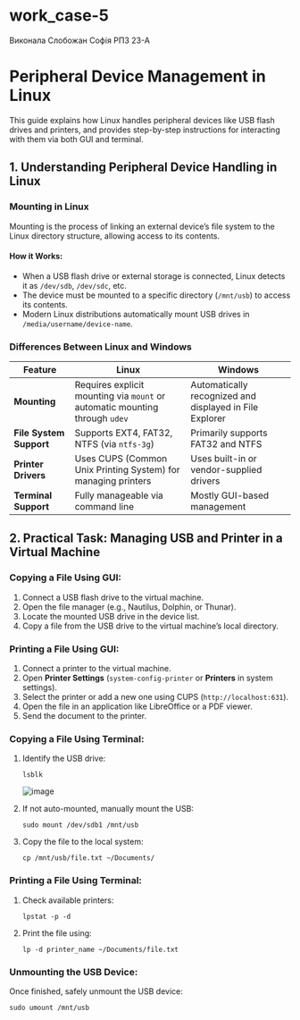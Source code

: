 # work_case-5

Виконала Слобожан Софія РПЗ 23-А

# Peripheral Device Management in Linux

This guide explains how Linux handles peripheral devices like USB flash drives and printers, and provides step-by-step instructions for interacting with them via both GUI and terminal.

## 1. Understanding Peripheral Device Handling in Linux

### Mounting in Linux
Mounting is the process of linking an external device’s file system to the Linux directory structure, allowing access to its contents.

#### How it Works:
- When a USB flash drive or external storage is connected, Linux detects it as `/dev/sdb`, `/dev/sdc`, etc.
- The device must be mounted to a specific directory (`/mnt/usb`) to access its contents.
- Modern Linux distributions automatically mount USB drives in `/media/username/device-name`.

### Differences Between Linux and Windows
| Feature       | Linux | Windows |
|--------------|-------|---------|
| **Mounting** | Requires explicit mounting via `mount` or automatic mounting through `udev` | Automatically recognized and displayed in File Explorer |
| **File System Support** | Supports EXT4, FAT32, NTFS (via `ntfs-3g`) | Primarily supports FAT32 and NTFS |
| **Printer Drivers** | Uses CUPS (Common Unix Printing System) for managing printers | Uses built-in or vendor-supplied drivers |
| **Terminal Support** | Fully manageable via command line | Mostly GUI-based management |

## 2. Practical Task: Managing USB and Printer in a Virtual Machine

### Copying a File Using GUI:
1. Connect a USB flash drive to the virtual machine.
2. Open the file manager (e.g., Nautilus, Dolphin, or Thunar).
3. Locate the mounted USB drive in the device list.
4. Copy a file from the USB drive to the virtual machine’s local directory.

### Printing a File Using GUI:
1. Connect a printer to the virtual machine.
2. Open **Printer Settings** (`system-config-printer` or **Printers** in system settings).
3. Select the printer or add a new one using CUPS (`http://localhost:631`).
4. Open the file in an application like LibreOffice or a PDF viewer.
5. Send the document to the printer.

### Copying a File Using Terminal:
1. Identify the USB drive:
   ```
   lsblk
   ```
   ![image](https://github.com/user-attachments/assets/6f93a09b-6bb2-4eef-9021-c4cd74d6d674)

2. If not auto-mounted, manually mount the USB:
   ```
   sudo mount /dev/sdb1 /mnt/usb
   ```
3. Copy the file to the local system:
   ```
   cp /mnt/usb/file.txt ~/Documents/
   ```

### Printing a File Using Terminal:
1. Check available printers:
   ```
   lpstat -p -d
   ```
2. Print the file using:
   ```
   lp -d printer_name ~/Documents/file.txt
   ```

### Unmounting the USB Device:
Once finished, safely unmount the USB device:
```
sudo umount /mnt/usb
```
